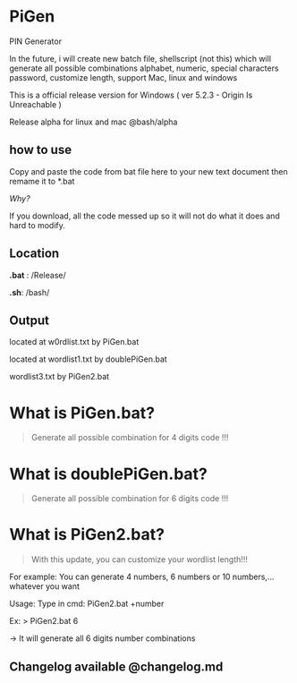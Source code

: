 # PiGen

PIN Generator

In the future, i will create new batch file, shellscript (not this) which will generate all possible combinations alphabet, numeric, special characters password, customize length, support Mac, linux and windows

This is a official release version for Windows ( ver 5.2.3 - Origin Is Unreachable )

Release alpha for linux and mac @bash/alpha

## how to use

Copy and paste the code from bat file here to your new text document then remame it to *.bat

_Why?_

 If you download, all the code messed up so it will not do what it does and hard to modify. 
 
## Location

**.bat** : /Release/

**.sh**: /bash/

## Output

located at w0rdlist.txt by PiGen.bat

located at wordlist1.txt by doublePiGen.bat

wordlist3.txt by PiGen2.bat

# What is PiGen.bat?

> Generate all possible combination for 4 digits code !!!

# What is doublePiGen.bat?

> Generate all possible combination for 6 digits code !!!

# What is PiGen2.bat?

> With this update, you can customize your wordlist length!!!

For example: You can generate 4 numbers, 6 numbers or 10 numbers,... whatever you want

Usage: Type in cmd: PiGen2.bat +number

Ex: > PiGen2.bat 6 

-> It will generate all 6 digits number combinations

## Changelog available @changelog.md
